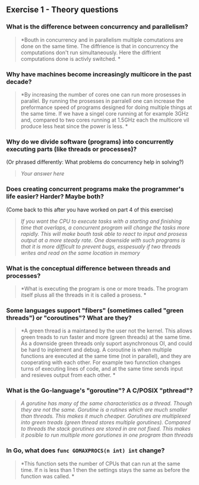 Exercise 1 - Theory questions
-----------------------------
 
 ### What is the difference between concurrency and parallelism?
 > *Bouth in concurrency and in parallelism multiple comutations are done on the same time. The diffrience is that in concurrency the computations don't run simultaneously. Here the diffrient computations done is activly switched. *
 
 ### Why have machines become increasingly multicore in the past decade?
 > *By increasing the number of cores one can run more prosesses in parallel. By running the prosesses in parralell one can increase the preformance speed of programs designed for doing multiple things at the same time. If we have a singel core running at for example 3GHz and, compared to two cores running at 1.5GHz each the multicore vil produce less heat since the power is less. *
 
 ### Why do we divide software (programs) into concurrently executing parts (like threads or processes)?
 (Or phrased differently: What problems do concurrency help in solving?)
 > *Your answer here*
 
 ### Does creating concurrent programs make the programmer's life easier? Harder? Maybe both?
 (Come back to this after you have worked on part 4 of this exercise)
 > *If you want the CPU to execute tasks with a starting and finishing time that overlaps, a concurrent program will change the tasks more rapidly. This will make bouth task able to react to input and prosess output at a more steady rate. One downside with such programs is that it is more difficult to prevent bugs, esspesualy if two threads writes and read on the same location in memory*
 
 ### What is the conceptual difference between threads and processes?
 > *What is executing the program is one or more treads. The program itself pluss all the threads in it is called a prosess. *
 
 ### Some languages support "fibers" (sometimes called "green threads") or "coroutines"? What are they?
 > *A green thread is a maintaned by the user not the kernel. This allows green treads to run faster and more (green threads) at the same time. As a downside green threads only suport asynchronous OI, and could be hard to inplement and debug. A coroutine is when multiple functions are executed at the same time (not in parallel), and they are cooperating with each other. For example two funnction changes turns of executing lines of code, and at the same time sends input and resieves output from each other. *
 
 ### What is the Go-language's "goroutine"? A C/POSIX "pthread"?
 > *A gorutine has many of the same characteristics as a thread. Though they are not the same. Gorutine is a rutines which are much smaller than threads. This makes it much cheaper. Gorutines are multiplexed into green treads (green thread stores multiple gorutines). Compared to threads the stack gorutines are stored in are not fixed. This makes it posible to run multiple more gorutiones in one program than threads*
 
 ### In Go, what does `func GOMAXPROCS(n int) int` change? 
 > *This function sets the number of CPUs that can run at the same time. If n is less than 1 then the settings stays the same as before the function was called. *



 
 
 
 
